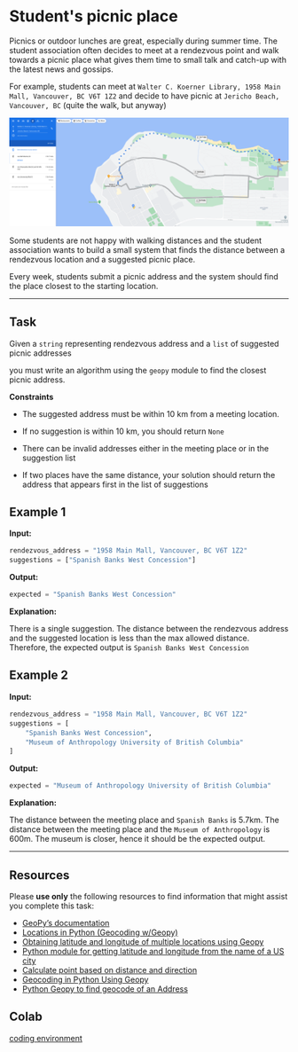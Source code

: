 # Student's picnic place


Picnics or outdoor lunches are great, especially during summer time. The student association often decides to meet at a rendezvous point and walk towards a picnic place what gives them time to small talk and catch-up with the latest news and gossips. 

For example, students can meet at `Walter C. Koerner Library, 1958 Main Mall, Vancouver, BC V6T 1Z2` and decide to have picnic at `Jericho Beach, Vancouver, BC` (quite the walk, but anyway)


![image info](./jericho.png)


Some students are not happy with walking distances and the student association wants to build a small system that finds the distance between a rendezvous location and a suggested picnic place. 

Every week, students submit a picnic address and the system should find the place closest to the starting location.

___


## Task


Given a `string` representing rendezvous address and a `list` of suggested picnic addresses

you must write an algorithm using the `geopy` module to find the closest picnic address.


**Constraints**

* The suggested address must be within 10 km from a meeting location.

* If no suggestion is within 10 km, you should return `None`

* There can be invalid addresses either in the meeting place or in the suggestion list

* If two places have the same distance, your solution should return the address that appears first in the list of suggestions 


## Example 1


**Input:**

```python
rendezvous_address = "1958 Main Mall, Vancouver, BC V6T 1Z2"
suggestions = ["Spanish Banks West Concession"]
```

**Output:**

```python
expected = "Spanish Banks West Concession"
```

**Explanation:**

There is a single suggestion. The distance between the rendezvous address and the suggested location is less than the max allowed distance. Therefore, the expected output is `Spanish Banks West Concession`



## Example 2


**Input:**

```python
rendezvous_address = "1958 Main Mall, Vancouver, BC V6T 1Z2"
suggestions = [
    "Spanish Banks West Concession",
    "Museum of Anthropology University of British Columbia"
]
```

**Output:**

```python
expected = "Museum of Anthropology University of British Columbia"

```

**Explanation:**


The distance between the meeting place and `Spanish Banks` is 5.7km.  The distance between the meeting place and the `Museum of Anthropology` is 600m. The museum is closer, hence it should be the expected output. 



___


## Resources

Please **use only** the following resources to find information that might assist you complete this task:


* [GeoPy’s documentation](https://www.cs.ubc.ca/~msarthur/hf_geopy.readthedocs.html)
* [Locations in Python (Geocoding w/Geopy)](https://www.cs.ubc.ca/~msarthur/hf_locations-in-python-geocoding-w-geopy.html)
* [Obtaining latitude and longitude of multiple locations using Geopy](https://www.cs.ubc.ca/~msarthur/hf_obtaining-latitude-and-longitude-of-multiple-locations-using-geopy.html)
* [Python module for getting latitude and longitude from the name of a US city](https://www.cs.ubc.ca/~msarthur/hf_python-module-for-getting-latitude-and-longitude-from-the-name-of-a-us-city.html)
* [Calculate point based on distance and direction](https://www.cs.ubc.ca/~msarthur/hf_calculate-point-based-on-distance-and-direction.html)
* [Geocoding in Python Using Geopy](https://www.cs.ubc.ca/~msarthur/hf_geocoding-in-python-using-geopy.html)
* [Python Geopy to find geocode of an Address](https://www.cs.ubc.ca/~msarthur/hf_python-geopy-to-find-geocode-of-an-address.html)


## Colab

[coding environment](https://colab.research.google.com/drive/1ATb2fE-9CQMkgO3EkKil3ShAODxmV1KT?usp=sharing)
